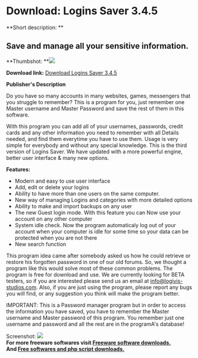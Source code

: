 # Download: Logins Saver 3.4.5

**Short description: **

## Save and manage all your sensitive information.

  
**Thumbshot: **![](http://www.freewarefiles.com/screenshot/loginssaver_md.jpg)   
  
**Download link:** [Download Logins Saver 3.4.5](http://freesoftwares.boysofts.com/Logins-Saver_program_75296.html)  
  

**Publisher's Description**  
  

Do you have so many accounts in many websites, games, messengers that you
struggle to remember? This is a program for you, just remember one Master
username and Master Password and save the rest of them in this software.

With this program you can add all of your usernames, passwords, credit cards
and any other information you need to remember with all Details needed, and
find them everytime you have to use them. Usage is very simple for everybody
and without any special knowledge. This is the third version of Logins Saver.
We have updated with a more powerful engine, better user interface & many new
options.

**Features:**

  * Modern and easy to use user interface 
  * Add, edit or delete your logins 
  * Ability to have more than one users on the same computer. 
  * New way of managing Logins and categories with more detailed options 
  * Ability to make and import backups on any user 
  * The new Guest login mode. With this feature you can Now use your account on any other computer 
  * System idle check. Now the program automaticaly log out of your account when your computer is idle for some time so your data can be protected when you are not there 
  * New search function 

This program idea came after somebody asked us how he could retrieve or
restore his forgotten password in one of our old forums. So, we thought a
program like this would solve most of these common problems. The program is
free for download and use. We are currently looking for BETA testers, so if
you are interested please send us an email at info@logivis-studios.com. Also,
if you are just using the program, please report any bugs you will find, or
any suggestion you think will make the program better.

IMPORTANT: This is a Password manager program but in order to access the
information you have saved, you have to remember the Master username and
Master password of this program. You remember just one username and password
and all the rest are in the programA's database!

  
  
Screenshot: ![](http://www.freewarefiles.com/screenshot/loginssaver.jpg)  
**For more freeware softwares visit [Freeware software downloads.](http://freesoftwares.boysofts.com/)**   
**And [Free softwares and php script downloads.](http://www.boysofts.com/)**

